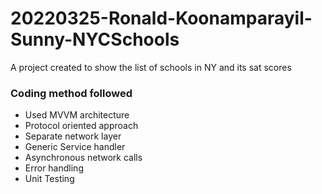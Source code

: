 # 20220325-Ronald-Koonamparayil-Sunny-NYCSchools

A project created to show the list of schools in NY and its sat scores

### Coding method followed ###

- Used MVVM architecture
- Protocol oriented approach
- Separate network layer
- Generic Service handler
- Asynchronous network calls
- Error handling
- Unit Testing 
